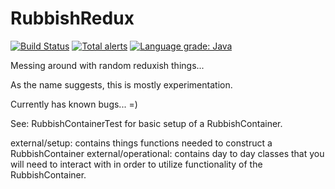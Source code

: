 # RubbishRedux
[![Build Status](https://travis-ci.org/rubbishman/rubbishRedux.svg?branch=master)](https://travis-ci.org/rubbishman/rubbishredux)
[![Total alerts](https://img.shields.io/lgtm/alerts/g/Rubbishman/RubbishRedux.svg?logo=lgtm&logoWidth=18)](https://lgtm.com/projects/g/Rubbishman/RubbishRedux/alerts/)
[![Language grade: Java](https://img.shields.io/lgtm/grade/java/g/Rubbishman/RubbishRedux.svg?logo=lgtm&logoWidth=18)](https://lgtm.com/projects/g/Rubbishman/RubbishRedux/context:java)

Messing around with random reduxish things...

As the name suggests, this is mostly experimentation.

Currently has known bugs... =)

See: RubbishContainerTest for basic setup of a RubbishContainer.

external/setup: contains things functions needed to construct a RubbishContainer
external/operational: contains day to day classes that you will need to interact with in order to utilize functionality of the RubbishContainer.
